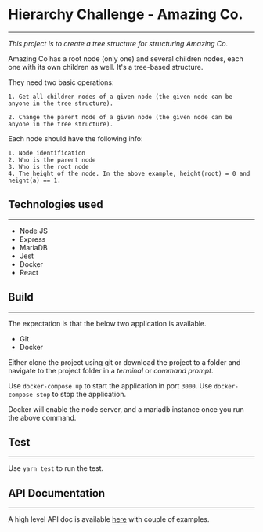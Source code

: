 # Hierarchy Challenge - Amazing Co.
-----------

_This project is to create a tree structure for structuring Amazing Co._

Amazing Co has a root node (only one) and several children nodes, each one with its own children as well. It's a tree-based structure.

They need two  basic operations:

    1. Get all children nodes of a given node (the given node can be anyone in the tree structure).

    2. Change the parent node of a given node (the given node can be anyone in the tree structure).

Each node should have the following info:

    1. Node identification
    2. Who is the parent node
    3. Who is the root node
    4. The height of the node. In the above example, height(root) = 0 and height(a) == 1.


## Technologies used
---
* Node JS
* Express
* MariaDB
* Jest
* Docker
* React

## Build
---

The expectation is that the below two application is available.

* Git 
* Docker

Either clone the project using git or download the project to a folder and navigate to the project folder in a *terminal* or *command prompt*.

Use ```docker-compose up``` to start the application in port ```3000```. 
Use ```docker-compose stop``` to stop the application. 

Docker will enable the node server, and a mariadb instance once you run the above command.

## Test
---

Use ```yarn test``` to run the test. 

## API Documentation
___

A high level API doc is available [here](https://documenter.getpostman.com/view/8855737/SVmySHoe?version=latest) with couple of examples.